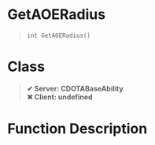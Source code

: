 # GetAOERadius
> `int GetAOERadius()`
# Class
> __✔ Server: CDOTABaseAbility__  
> __✖ Client: undefined__  
# Function Description

